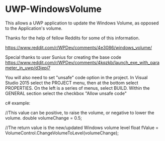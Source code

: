# UWP-WindowsVolume
This allows a UWP application to update the Windows Volume, as opposed to the Application's volume.

Thanks for the help of fellow Reddits for some of this information.

https://www.reddit.com/r/WPDev/comments/4e3086/windows_volume/

Special thanks to user Sunius for creating the base code
https://www.reddit.com/r/WPDev/comments/4kqzkb/launch_exe_with_parameter_in_uwp/d3jepi7

You will also need to set "unsafe" code option in the project.
In Visual Studio 2015 select the PROJECT menu, then at the bottom select <Project Name> PROPERTIES.  On the left is a series of menus, select BUILD.  Within the GENERAL section select the checkbox "Allow unsafe code"


c# example:  

//This value can be positive, to raise the volume, or negative to lower the volume.
double volumeChange = 0.5;

//The return value is the new/updated Windows volume level
float fValue = VolumeControl.ChangeVolumeToLevel(volumeChange);

